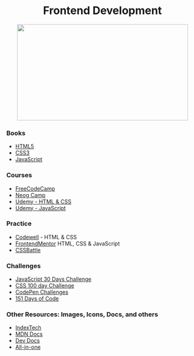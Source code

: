 <h1 align="center"> Frontend Development </h2>

<p align="center">
  <img src="http://oxnia.com/wp-content/uploads/2019/01/frontend-logo-featured-image-2.png" width="448" height="252"/> 	
</p>

### Books
* [HTML5](https://goalkicker.com/HTML5Book/) 
* [CSS3](https://books.goalkicker.com/CSSBook/)
* [JavaScript](https://www.notion.so/Beginner-JavaScript-e2ef045754d14e96b93791f638bbcaf64)

### Courses
* [FreeCodeCamp](https://www.freecodecamp.org/learn/)
* [Neog Camp](https://www.youtube.com/playlist?list=PLzvhQUIpvvuj5KPnyPyWsvgyzNkX_ACPA)
* [Udemy - HTML & CSS](https://www.udemy.com/course/design-and-develop-a-killer-website-with-html5-and-css3/)
* [Udemy - JavaScript](https://www.udemy.com/course/the-complete-javascript-course/)

### Practice
* [Codewell](https://www.codewell.cc/) - HTML & CSS
* [FrontendMentor](https://www.frontendmentor.io/) HTML, CSS & JavaScript
* [CSSBattle](https://cssbattle.dev/)

### Challenges 
* [JavaScript 30 Days Challenge](https://javascript30.com/)
* [CSS 100 day Challenge](https://100dayscss.com/)
* [CodePen Challenges](https://codepen.io/challenges)
* [151 Days of Code](https://151daysofcode.netlify.app/)

### Other Resources: Images, Icons, Docs, and others 
* [IndexTech](https://theindex.tech/)
* [MDN Docs](https://developer.mozilla.org/en-US/docs/Web)
* [Dev Docs](https://devdocs.io/)
* [All-in-one](https://gist.github.com/grace-snow/75eb03b9ae8ecdfcea306069545e02c2)
